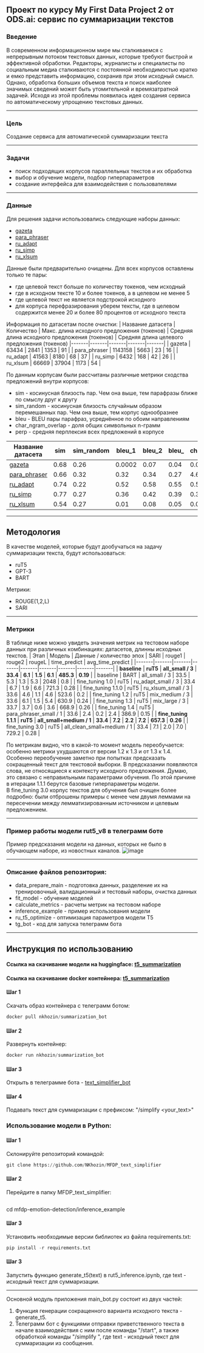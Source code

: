## Проект по курсу My First Data Project 2 от ODS.ai: сервис по суммаризации текстов
### Введение
В современном информационном мире мы сталкиваемся с непрерывным потоком текстовых данных, которые требуют быстрой и эффективной обработки. Редакторы, журналисты и специалисты по социальным медиа сталкиваются с постоянной необходимостью кратко и емко представить информацию, сохранив при этом исходный смысл. Однако, обработка больших объемов текста и поиск наиболее значимых сведений может быть утомительной и времязатратной задачей. Исходя из этой проблемы появилась идея создания сервиса по автоматическому упрощению текстовых данных.
***
### Цель
Создание сервиса для автоматической суммаризации текста
***
### Задачи
- поиск подходящих корпусов параллельных текстов и их обработка
- выбор и обучение модели, подбор гиперпараметров
- создание интерфейса для взаимодействия с пользователями
***
### Данные
Для решения задачи использовались следующие наборы данных:
- [gazeta](https://github.com/IlyaGusev/gazeta)
- [para_phraser](https://huggingface.co/datasets/cointegrated/ru-paraphrase-NMT-Leipzig)
- [ru_adapt](https://github.com/Digital-Pushkin-Lab/RuAdapt)
- [ru_simp](https://huggingface.co/datasets/IlyaGusev/headline_cause)
- [ru_xlsum](https://huggingface.co/datasets/csebuetnlp/xlsum)
  
Данные были предварительно очищены. Для всех корпусов оставлены только те пары:
- где целевой текст больше по количеству токенов, чем исходный
- где в исходном тексте 10 и более токенов, а в целевом не менее 5
- где целевой текст не является подстрокой исходного
- для корпуса перефразирования уберем тексты, где в целевом содержится менее 20 и более 80 процентов от исходного текста

Информация по датасетам после очистки:
| Название датасета | Количество | Макс. длина исходного предложения (токенов) | Средняя длина исходного предложения (токенов) | Средняя длина целевого предложения (токенов)
|-------|-------|-------|-------|-------|
| gazeta | 63434 | 2841 | 1353 | 91 |
| para_phraser | 1143158 | 5663 | 23 | 16 |
| ru_adapt | 41563 | 8180 | 68 | 37 |
| ru_simp | 6432 | 168 | 42 | 26 |
| ru_xlsum | 66669 | 37904 | 1173 | 54 |

По данным корпусам были рассчитаны различные метрики сходства предложений внутри корпусов: 
- sim - косинусная близость пар. Чем она выше, тем парафразы ближе по смыслу друг к другу
- sim_random - косинусная близость случайным образом перемешанных пар. Чем она выше, тем корпус однообразнее
- bleu - BLEU пары парафраз, усреднённое по обоим направлениям
- char_ngram_overlap - доля общих символьных n-грамм
- perp - средняя перплексия всех предложений в корпусе

| Название датасета | sim | sim_random | bleu_1 | bleu_2 | bleu_ | char_ngram_overlap | perp_1 | perp_2 | perp_mean |
|-------|-------|-------|-------|-------|-------|-------|-------|-------|-------|
| [gazeta](https://github.com/IlyaGusev/gazeta) | 0.68 | 0.26 | 0.0002 | 0.07 | 0.04 | 0.09 | 2.99 | 3.13 | 1.61 |
| [para_phraser](https://huggingface.co/datasets/cointegrated/ru-paraphrase-NMT-Leipzig) | 0.66 | 0.32 | 0.32 | 0.34 | 0.27 | 4.65 | 4.09 | 3.52 | 1.65 |
| [ru_adapt](https://github.com/Digital-Pushkin-Lab/RuAdapt) | 0.74 | 0.22 | 0.52 | 0.58 | 0.55 | 0.52 | 4.05 | 3.70 | 3.07 |
| [ru_simp](https://huggingface.co/datasets/IlyaGusev/headline_cause) | 0.77 | 0.27 | 0.36 | 0.42 | 0.39 | 0.34 | 4.23 | 4.12 | 3.34 |
| [ru_xlsum](https://huggingface.co/datasets/csebuetnlp/xlsum) | 0.54 | 0.27 | 0.01 | 0.08 | 0.05 | 0.08 | 3.03 | 3.06 | 1.65 |

***
## Методология
В качестве моделей, которые будут дообучаться на задачу суммаризации текста, будут использоваться:
- ruT5
- GPT-3
- BART

Метрики:
- ROUGE(1,2,L)
- SARI
***
### Метрики
В таблице ниже можно увидеть значения метрик на тестовом наборе данных при различных комбинациях: датасетов, длинны исходных текстов.
| Этап | Модель | Данные / количество эпох | SARI | rouge1 | rouge2 | rougeL | time_predict | avg_time_predict |
|-------|-------|-------|-------|-------|-------|-------|-------|-------|
| **baseline** | **ruT5** | **all_small / 3** | **33.4** | **6.1** | **1.5** | **6.1** | **485.3** | **0.19** |
| baseline | BART | all_small / 3 | 33.5 | 5.3 | 1.3 | 5.3 | 2048 | 0.8 |
| fine_tuning 1.0 | ruT5 | ru_adapt_small / 3 | 33.4 | 6.7 | 1.9 | 6.6 | 721.3 | 0.28 |
| fine_tuning 1.1.0 | ruT5 | ru_xlsum_small / 3 | 33.6 | 4.6 | 1.1 | 4.6 | 523.6 | 0.2 |
| fine_tuning 1.2 | ruT5 | mix_medium / 3 | 33.6 | 6.1 | 1.5 | 5.4 | 630.9 | 0.24 |
| fine_tuning 1.3 | ruT5 | mix_large / 3 | 33.7 | 3.7 | 0.6 | 3.6 | 668.9 | 0.26 |
| fine_tuning 1.4 | ruT5 | para_phraser_small / 1 | 33.6 | 2.4 | 0.2 | 2.4 | 386.9 | 0.15 |
| **fine_tuning 1.1.1** | **ruT5** | **all_small+medium / 1** | **33.4** | **7.2** | **2.2** | **7.2** | **657.3** | **0.26** |
| fine_tuning 3.0 | ruT5 | all_clean_small+medium / 1 | 33.4 | 7.1 | 2.0 | 7.0 | 729.2 | 0.28 |

По метрикам видно, что в какой-то момент модель переобучается: особенно метрики ухудшаются от версии 1.2 к 1.3 и от 1.3 к 1.4. Особенно переобучение заметно при попытках предсказать сокращенный текст для текстовой выборки. В предсказании появляются слова, не относящиеся к контексту исходного предложения. Думаю, это связано с неправильными параметрами обучения.
По этой причине в итерации 1.1.1 берутся базовые гиперпараметры модели. <br />
В fine_tuning 3.0 корпус текстов для обучения был очищен более подробно: были отброшены примеры с менее чем двумя леммами на пересечении между лемматизированным источником и целевым предложением.
***
### Пример работы модели rut5_v8 в телеграмм боте
Пример предсказания модели на данных, которых не было в обучающем наборе, из новостных каналов. 
![image](https://github.com/NKhozin/mfdp_text_simplifier/assets/92330362/9f6d55b5-16a3-488f-addd-f305e84f20e3)
***
### Описание файлов репозитория:
- data_prepare_main - подготовка данных, разделение их на тренировочный, валидационный и тестовый наборы, очистка данных
- fit_model - обучение моделей
- calculate_metrics	- расчеты метрик на тестовом наборе
- inference_example - пример использования модели
- ru_t5_optimize - оптимизация параметров модели T5
- tg_bot - код для запуска телеграмм бота
***
## Инструкция по использованию
#### Ссылка на скачивание модели на huggingface: [t5_summarization](https://huggingface.co/nikitakhozin/t5_summarization)
#### Ссылка на скачивание docker контейнера: [t5_summarization](https://hub.docker.com/r/nkhozin/summarization_bot)
#### Шаг 1
Скачать образ контейнера с телеграмм ботом:
```python
docker pull nkhozin/summarization_bot
```
#### Шаг 2
Развернуть контейнер:
```python
docker run nkhozin/summarization_bot
```
#### Шаг 3
Открыть в телеграмме бота - [text_simplifier_bot](https://t.me/text_simplifier_bot)
#### Шаг 4
Подавать текст для суммаризации с префиксом:
"/simplify <your_text>"

### Использование модели в Python:
#### Шаг 1
Склонируйте репозиторий командой:
```python
git clone https://github.com/NKhozin/MFDP_text_simplifier
```
#### Шаг 2
Перейдите в папку MFDP_text_simplifier:
```python
```
cd mfdp-emotion-detection/inference_example
#### Шаг 3
Установить необходимые версии библиотек из файла requirements.txt:
```python
pip install -r requirements.txt
```
#### Шаг 3
Запустить функцию generate_t5(text) в rut5_inference.ipynb, где text - исходный текст для суммаризации.
***
Основной модуль приложения main_bot.py состоит из двух частей:
1) Функция генерации сокращенного варианта исходного текста - generate_t5.
2) Телеграмм бот с функциями отправки приветственного текста в начале взаимодействия с ним после команды "/start", а также обработкой команды "/simplify <text>", где text - исходный текст для суммаризации из сообщения.

